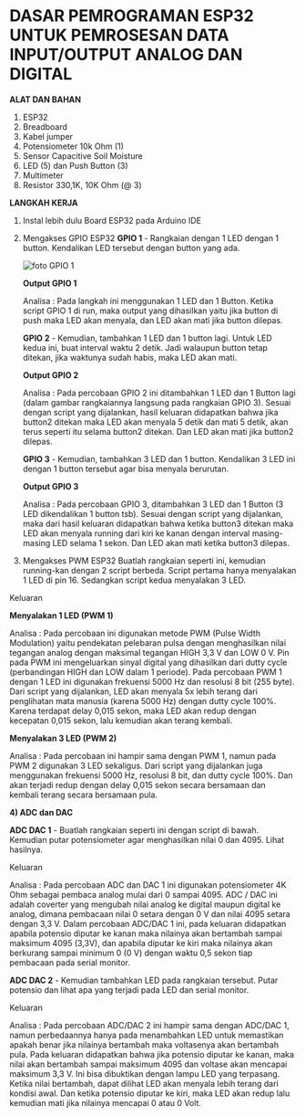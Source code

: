 # DASAR PEMROGRAMAN ESP32 UNTUK PEMROSESAN DATA INPUT/OUTPUT ANALOG DAN DIGITAL

**ALAT DAN BAHAN** 
1) ESP32
2) Breadboard
3) Kabel jumper
4) Potensiometer 10k Ohm (1)
5) Sensor Capacitive Soil Moisture
6) LED (5) dan Push Button (3)
7) Multimeter
8) Resistor 330,1K, 10K Ohm (@ 3)


**LANGKAH KERJA**
1) Instal lebih dulu Board ESP32 pada Arduino IDE
2) Mengakses GPIO ESP32
   **GPIO 1** - Rangkaian dengan 1 LED dengan 1 button. Kendalikan LED tersebut dengan button yang ada.
   
   ![foto GPIO 1](https://user-images.githubusercontent.com/118170084/209065091-9b4f6e10-ffa3-46ab-9e8f-6967a642ba00.jpg)
   
   **Output GPIO 1**
   
   Analisa : Pada langkah ini menggunakan 1 LED dan 1 Button. Ketika script GPIO 1 di run, maka output yang dihasilkan yaitu jika button di push maka LED akan menyala, dan LED akan mati jika button dilepas.
   
   **GPIO 2** - Kemudian, tambahkan 1 LED dan 1 button lagi. Untuk LED kedua ini, buat interval waktu 2 detik. Jadi walaupun button tetap ditekan, jika waktunya sudah habis, maka LED akan mati.
   
   **Output GPIO 2**
   
   Analisa : Pada percobaan GPIO 2 ini ditambahkan 1 LED dan 1 Button lagi (dalam gambar rangkaiannya langsung pada rangkaian GPIO 3). Sesuai dengan script yang dijalankan, hasil keluaran didapatkan bahwa jika button2 ditekan maka LED akan menyala 5 detik dan mati 5 detik, akan terus seperti itu selama button2 ditekan. Dan LED akan mati jika button2 dilepas.
   
   **GPIO 3** - Kemudian, tambahkan 3 LED dan 1 button. Kendalikan 3 LED ini dengan 1 button tersebut agar bisa menyala berurutan.
   
   **Output GPIO 3**

   Analisa : Pada percobaan GPIO 3, ditambahkan 3 LED dan 1 Button (3 LED dikendalikan 1 button tsb). Sesuai dengan script yang dijalankan, maka dari hasil keluaran didapatkan bahwa ketika button3 ditekan maka LED akan menyala running dari kiri ke kanan dengan interval masing-masing LED selama 1 sekon. Dan LED akan mati ketika button3 dilepas.
   
   
3) Mengakses PWM ESP32 
Buatlah rangkaian seperti ini, kemudian running-kan dengan 2 script berbeda. Script pertama hanya menyalakan 1 LED di pin 16. Sedangkan script kedua menyalakan 3 LED.
  
 
  
  Keluaran
   
   **Menyalakan 1 LED (PWM 1)**
   




   
   Analisa : Pada percobaan ini digunakan metode PWM (Pulse Width Modulation) yaitu pendekatan pelebaran pulsa dengan menghasilkan nilai tegangan analog dengan maksimal tegangan HIGH 3,3 V dan LOW 0 V. Pin pada PWM ini mengeluarkan sinyal digital yang dihasilkan dari dutty cycle (perbandingan HIGH dan LOW dalam 1 periode). Pada percobaan PWM 1 dengan 1 LED ini digunakan frekuensi 5000 Hz dan resolusi 8 bit (255 byte). Dari script yang dijalankan, LED akan menyala 5x lebih terang dari penglihatan mata manusia (karena 5000 Hz) dengan dutty cycle 100%. Karena terdapat delay 0,015 sekon, maka LED akan redup dengan kecepatan 0,015 sekon, lalu kemudian akan terang kembali.
   
   **Menyalakan 3 LED (PWM 2)**
   





   Analisa : Pada percobaan ini hampir sama dengan PWM 1, namun pada PWM 2 digunakan 3 LED sekaligus. Dari script yang dijalankan juga menggunakan frekuensi 5000 Hz, resolusi 8 bit, dan dutty cycle 100%. Dan akan terjadi redup dengan delay 0,015 sekon secara bersamaan dan kembali terang secara bersamaan pula.

**4) ADC dan DAC**

   **ADC DAC 1** - Buatlah rangkaian seperti ini dengan script di bawah. Kemudian putar potensiometer agar menghasilkan nilai 0 dan 4095. Lihat hasilnya.
   
  
   
   Keluaran
   





   
   Analisa : Pada percobaan ADC dan DAC 1 ini digunakan potensiometer 4K Ohm sebagai pembaca analog mulai dari 0 sampai 4095. ADC / DAC ini adalah coverter yang mengubah nilai analog ke digital maupun digital ke analog, dimana pembacaan nilai 0 setara dengan 0 V dan nilai 4095 setara dengan 3,3 V. Dalam percobaan ADC/DAC 1 ini, pada keluaran didapatkan apabila potensio diputar ke kanan maka nilainya akan bertambah sampai maksimum 4095 (3,3V), dan apabila diputar ke kiri maka nilainya akan berkurang sampai minimum 0 (0 V) dengan waktu 0,5 sekon tiap pembacaan pada serial monitor.
   
   **ADC DAC 2** - Kemudian tambahkan LED pada rangkaian tersebut. Putar potensio dan lihat apa yang terjadi pada LED dan serial monitor.

   Keluaran
   



   Analisa : Pada percobaan ADC/DAC 2 ini hampir sama dengan ADC/DAC 1, namun perbedaannya hanya pada menambahkan LED untuk memastikan apakah benar jika nilainya bertambah maka voltasenya akan bertambah pula. Pada keluaran didapatkan bahwa jika potensio diputar ke kanan, maka nilai akan bertambah sampai maksimum 4095 dan voltase akan mencapai maksimum 3,3 V. Ini bisa dibuktikan dengan lampu LED yang terpasang. Ketika nilai bertambah, dapat dilihat LED akan menyala lebih terang dari kondisi awal. Dan ketika potensio diputar ke kiri, maka LED akan redup lalu kemudian mati jika nilainya mencapai 0 atau 0 Volt. 
